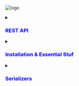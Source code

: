![logo](https://soshace.com/wp-content/uploads/2021/01/879-png-3.png)

<details>
<summary><h3 style="color: blue;">REST API</h3></summary>
 
 REST API is  Representational State Transfer Application Programming Interface

 # REST API Have 4 points
  - End point
  - Method
  - Headers
  - Data 
  

</details>

<details>
<summary><h3 style="color: blue;">Installation & Essential Stuf </h3></summary>

  
## Run 

 - Install Django  REST Framework

```bash
pip install djangorestframework
```
 - Markdown support for the browsable API.
   
```bash
pip install markdown       
```
 - Filtering support
   
```bash
pip install django-filter  
```


 - Go to Sattings.py and register the app

```bash
 INSTALLED_APPS = [
    ...
    'rest_framework',
]
```


</details>
<details>
<summary><h3 style="color: blue;">Serializers</h3></summary>

  
Serializers are used to convert complex data types, such as Django model instances, into Python data types that can be easily rendered into JSON, XML, or other content types.

 - Install Django  REST Framework

```bash
pip install djangorestframework
pip install markdown       # Markdown support for the browsable API.
pip install django-filter  # Filtering support
```

 - Go to Sattings.py and register the app

```bash
 INSTALLED_APPS = [
    ...
    'rest_framework',
]
```


</details>
